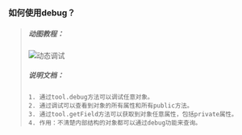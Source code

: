 ### 如何使用debug？
> ##### 动图教程：
> ![动态调试](http://www.shujuhaiyang.com/static-img/2-1/%E5%8A%A8%E6%80%81%E8%B0%83%E8%AF%95.gif "动态调试")
> ##### 说明文档：
> ``` 说明文档：
> 1. 通过tool.debug方法可以调试任意对象。
> 2. 通过调试可以查看到对象的所有属性和所有public方法。
> 3. 通过tool.getField方法可以获取到对象任意属性，包括private属性。
> 4. 作用：不清楚内部结构的对象都可以通过debug功能来查询。
> ```